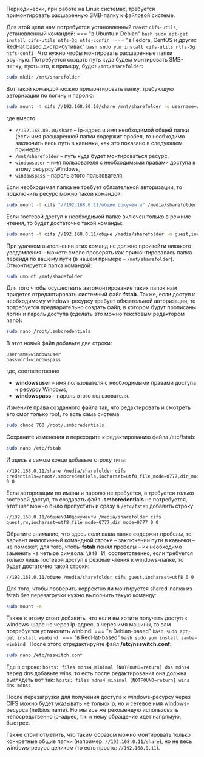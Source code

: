Периодически, при работе на Linux системах, требуется примонтировать расшаренную SMB-папку к файловой системе.

Для этой цели нам потребуется установленный пакет `cifs-utils`, установленный командой:
=== "в Ubuntu и Debian"
    ```bash
    sudo apt-get install cifs-utils ntfs-3g ntfs-confiп
    ```
=== "в Fedora, CentOS и других RedHat based дистрибутивах"
    ```bash
    sudo yum install cifs-utils ntfs-3g ntfs-confi
    ```
Что нужно чтобы монтировать расшаренные папки вручную. Потребуется создать путь куда будем монтировать SMB-папку, пусть это, к примеру, будет `/mnt/sharefolder`:
```bash
sudo mkdir /mnt/sharefolder
```
Вот такой командой можно примонтировать папку, требующую авторизации по логину и паролю:
```bash
sudo mount -t cifs //192.168.80.10/share /mnt/sharefolder -o username=windowsuser,password=windowspass,iocharset=utf8,file_mode=0777,dir_mode=0777
```
где вместо:

-   `//192.168.80.10/share` – ip-адрес и имя необходимой общей папки (если имя расшаренной папки содержит пробел, то необходимо заключить весь путь в кавычки, как это показано в следующем примере)
-   `/mnt/sharefolder` – путь куда будет монтироваться ресурс,
-   `windowsuser` – имя пользователя с необходимыми правами доступа к этому ресурсу Windows,
-   `windowspass` – пароль этого пользователя.

Если необходимая папка не требует обязательной авторизации, то подключить ресурс можно такой командой:
```bash
sudo mount -t cifs "//192.168.0.11/общие документы" /media/sharefolder -o guest,rw,iocharset=utf8,file_mode=0777,dir_mode=0777
```
Если гостевой доступ к необходимой папке включен только в режиме чтения, то будет достаточно такой команды:
```bash
sudo mount -t cifs //192.168.0.11/общие /media/sharefolder -o guest,iocharset=utf8
```
При удачном выполнении этих команд не должно произойти никакого уведомления – можете смело проверять как примонтировалась папка перейдя по вашему пути (в нашем примере – `/mnt/sharefolder`).  
Отмонтируется папка командой:
```bash
sudo umount /mnt/sharefolder
```
Для того чтобы осуществить автомонтирование таких папок нам придется отредактировать системный файл **fstab**. Также, если доступ к необходимому windows-ресурсу требует обязательной авторизации, то потребуется предварительно создать файл, в котором будут прописаны логин и пароль доступа (сделать это можно текстовым редактором nano):
```bash
sudo nano /root/.smbcredentials
```
В этот новый файл добавьте две строки:
```
username=windowsuser
password=windowspass
```
где, соответственно
 - **windowsuser** – имя пользователя с необходимыми правами доступа к ресурсу Windows, 
 - **windowspass** – пароль этого пользователя.

Измените права созданного файла так, что редактировать и смотреть его смог только root, то есть сама система:
```bash
sudo chmod 700 /root/.smbcredentials
```
Сохраните изменения и переходите к редактированию файла /etc/fstab:
```bash
sudo nano /etc/fstab
```
И здесь в самом конце добавьте строку типа:
```
//192.168.0.11/share /media/sharefolder cifs credentials=/root/.smbcredentials,iocharset=utf8,file_mode=0777,dir_mode=0777 0 0
```
Если авторизации по имени и паролю не требуется, а требуется только гостевой доступ, то создавать файл **.smbcredentials** не потребуется, этот шаг можно было пропустить и сразу в `/etc/fstab` добавить строку:
```
//192.168.0.11/общие\040документы /media/sharefolder cifs guest,rw,iocharset=utf8,file_mode=0777,dir_mode=0777 0 0
```
Обратите внимание, что здесь если ваша папка содержит пробелы, то вариант аналогичный командной строке – заключении пути в кавычки – не поможет, для того, чтобы **fstab** понял пробелы – их необходимо заменить на четыре символа: `\040 `
И, соответственно, если требуется только лишь гостевой доступ в режиме чтения к windows-папке, то будет достаточно такой строки:
```
//192.168.0.11/общие /media/sharefolder cifs guest,iocharset=utf8 0 0
```
Для того, чтобы проверить корректно ли монтируется shared-папка из fstab без перезагрузки нужно выполнить такую команду:
```bash
sudo mount -a
```
Также к этому стоит добавить, что если вы хотите получать доступ к windows-шаре не через ip-адрес, а через имя машины, то вам потребуется установить winbind:
=== "в Debian-based"
    ```bash
    sudo apt-get install winbind
    ```
=== "в RedHat-based"
    ```bash
    sudo yum install samba-winbind
    ```
После этого отредактируйте файл **/etc/nsswitch.conf**:
```bash
sudo nano /etc/nsswitch.conf
```
Где в строке:
`hosts: files mdns4_minimal [NOTFOUND=return] dns mdns4`
перед dns добавьте wins, то есть после редактирования она должна выглядеть вот так:
`hosts: files mdns4_minimal [NOTFOUND=return] wins dns mdns4`

После перезагрузки для получения доступа к windows-ресурсу через CIFS можно будет указывать не только ip, но и сетевое имя windows-ресурса (netbios name). Но мы все же рекомендую использовать непосредственно ip-адрес, т.к. к нему обращение идет напрямую, быстрее.

Также стоит отметить, что таким образом можно монтировать только конкретные общие папки (например: `//192.168.0.11/share`), но не весь windows-ресурс целиком (то есть просто: `//192.168.0.11`).